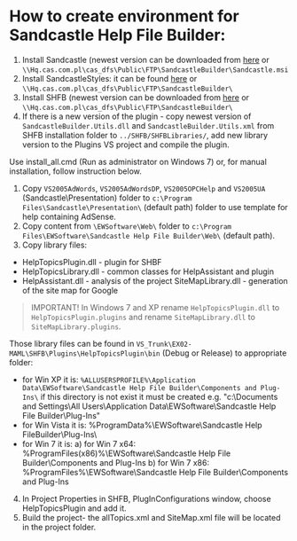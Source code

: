  # How to create environment for Sandcastle Help File Builder:

1. Install Sandcastle (newest version can be downloaded from [here](http://sandcastle.codeplex.com) or `\\Hq.cas.com.pl\cas_dfs\Public\FTP\SandcastleBuilder\Sandcastle.msi`
1. Install SandcastleStyles: it can be found [here](http://sandcastlestyles.codeplex.com/) or `\\Hq.cas.com.pl\cas_dfs\Public\FTP\SandcastleBuilder\`
1. Install SHFB (newest version can be downloaded from [here](http://shfb.codeplex.com) or `\\Hq.cas.com.pl\cas_dfs\Public\FTP\SandcastleBuilder\`
1. If there is a new version of the plugin - copy newest version of `SandcastleBuilder.Utils.dll` and `SandcastleBuilder.Utils.xml` from SHFB installation folder to `../SHFB/SHFBLibraries/`, add new library version to the Plugins VS project and compile the plugin.

Use install_all.cmd (Run as administrator on Windows 7) or, for manual installation, follow instruction below.

1. Copy `VS2005AdWords`, `VS2005AdWordsDP`, `VS2005OPCHelp` and `VS2005UA` (Sandcastle\Presentation\) folder to `c:\Program Files\Sandcastle\Presentation\` (default path) folder to use template for help containing AdSense.
1. Copy content from `\EWSoftware\Web\` folder to  `c:\Program Files\EWSoftware\Sandcastle Help File Builder\Web\` (default path).
1. Copy library files:

* HelpTopicsPlugin.dll - plugin for SHBF
* HelpTopicsLibrary.dll - common classes for HelpAssistant and plugin
* HelpAssistant.dll - analysis of the project
 SiteMapLibrary.dll - generation of the site map for Google 

> IMPORTANT! In Windows 7 and XP rename `HelpTopicsPlugin.dll` to `HelpTopicsPlugin.plugins` and rename `SiteMapLibrary.dll` to `SiteMapLibrary.plugins`.

Those library files can be found in `VS_Trunk\EX02-MAML\SHFB\Plugins\HelpTopicsPlugin\bin` (Debug or Release) to appropriate folder:

* for Win XP it is: `%ALLUSERSPROFILE%\Application Data\EWSoftware\Sandcastle Help File Builder\Components and Plug-Ins\` if this directory is not exist it must be created e.g. "c:\Documents and Settings\All Users\Application Data\EWSoftware\Sandcastle Help File Builder\Plug-Ins"
* for Win Vista it is: %ProgramData%\EWSoftware\Sandcastle Help FileBuilder\Plug-Ins\
* for Win 7 it is: 
  a) for Win 7 x64: %ProgramFiles(x86)%\EWSoftware\Sandcastle Help File Builder\Components and Plug-Ins
   b) for Win 7 x86: %ProgramFiles%\EWSoftware\Sandcastle Help File Builder\Components and Plug-Ins

4. In Project Properties in SHFB, PlugInConfigurations window, choose HelpTopicsPlugin and add it.
1. Build the project- the allTopics.xml and SiteMap.xml file will be located in the project folder.
